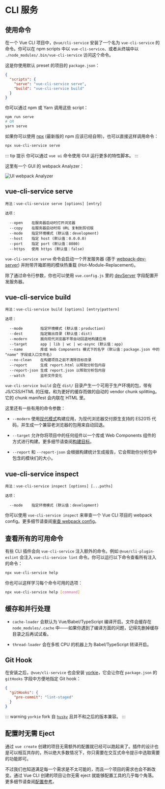 # CLI 服务

## 使用命令

在一个 Vue CLI 项目中，`@vue/cli-service` 安装了一个名为 `vue-cli-service` 的命令。你可以在 npm scripts 中以 `vue-cli-service`、或者从终端中以 `./node_modules/.bin/vue-cli-service` 访问这个命令。

这是你使用默认 preset 的项目的 `package.json`：

``` json
{
  "scripts": {
    "serve": "vue-cli-service serve",
    "build": "vue-cli-service build"
  }
}
```

你可以通过 npm 或 Yarn 调用这些 script：

``` bash
npm run serve
# OR
yarn serve
```

如果你可以使用 [npx](https://github.com/zkat/npx) (最新版的 npm 应该已经自带)，也可以直接这样调用命令：

``` bash
npx vue-cli-service serve
```

::: tip 提示
你可以通过 `vue ui` 命令使用 GUI 运行更多的特性脚本。
:::

这里有一个 GUI 的 webpack Analyzer：

![UI webpack Analyzer](/ui-analyzer.png)

## vue-cli-service serve

```
用法：vue-cli-service serve [options] [entry]

选项：

  --open    在服务器启动时打开浏览器
  --copy    在服务器启动时将 URL 复制到剪切版
  --mode    指定环境模式 (默认值：development)
  --host    指定 host (默认值：0.0.0.0)
  --port    指定 port (默认值：8080)
  --https   使用 https (默认值：false)
```

`vue-cli-service serve` 命令会启动一个开发服务器 (基于 [webpack-dev-server](https://github.com/webpack/webpack-dev-server)) 并附带开箱即用的模块热重载 (Hot-Module-Replacement)。

除了通过命令行参数，你也可以使用 `vue.config.js` 里的 [devServer](../config/#devserver) 字段配置开发服务器。

## vue-cli-service build

```
用法：vue-cli-service build [options] [entry|pattern]

选项：

  --mode        指定环境模式 (默认值：production)
  --dest        指定输出目录 (默认值：dist)
  --modern      面向现代浏览器不带自动回退地构建应用
  --target      app | lib | wc | wc-async (默认值：app)
  --name        库或 Web Components 模式下的名字 (默认值：package.json 中的 "name" 字段或入口文件名)
  --no-clean    在构建项目之前不清除目标目录
  --report      生成 report.html 以帮助分析包内容
  --report-json 生成 report.json 以帮助分析包内容
  --watch       监听文件变化
```

`vue-cli-service build` 会在 `dist/` 目录产生一个可用于生产环境的包，带有 JS/CSS/HTML 的压缩，和为更好的缓存而做的自动的 vendor chunk splitting。它的 chunk manifest 会内联在 HTML 里。

这里还有一些有用的命令参数：

- `--modern` 使用[现代模式](./browser-compatibility.md#现代模式)构建应用，为现代浏览器交付原生支持的 ES2015 代码，并生成一个兼容老浏览器的包用来自动回退。

- `--target` 允许你将项目中的任何组件以一个库或 Web Components 组件的方式进行构建。更多细节请查阅[构建目标](./build-targets.md)。

- `--report` 和 `--report-json` 会根据构建统计生成报告，它会帮助你分析包中包含的模块们的大小。

## vue-cli-service inspect

```
用法：vue-cli-service inspect [options] [...paths]

选项：

  --mode    指定环境模式 (默认值：development)
```

你可以使用 `vue-cli-service inspect` 来审查一个 Vue CLI 项目的 webpack config。更多细节请查阅[审查 webpack config](./webpack.md#审查项目的-webpack-config)。

## 查看所有的可用命令

有些 CLI 插件会向 `vue-cli-service` 注入额外的命令。例如 `@vue/cli-plugin-eslint` 会注入 `vue-cli-service lint` 命令。你可以运行以下命令查看所有注入的命令：

``` bash
npx vue-cli-service help
```

你也可以这样学习每个命令可用的选项：

``` bash
npx vue-cli-service help [command]
```

## 缓存和并行处理

- `cache-loader` 会默认为 Vue/Babel/TypeScript 编译开启。文件会缓存在 `node_modules/.cache` 中——如果你遇到了编译方面的问题，记得先删掉缓存目录之后再试试看。

- `thread-loader` 会在多核 CPU 的机器上为 Babel/TypeScript 转译开启。

## Git Hook

在安装之后，`@vue/cli-service` 也会安装 [yorkie](https://github.com/yyx990803/yorkie)，它会让你在 `package.json` 的 `gitHooks` 字段中方便地指定 Git hook：

``` json
{
  "gitHooks": {
    "pre-commit": "lint-staged"
  }
}
```

::: warning
`yorkie` fork 自 [`husky`](https://github.com/typicode/husky) 且并不和之后的版本兼容。
:::

## 配置时无需 Eject

通过 `vue create` 创建的项目无需额外的配置就已经可以跑起来了。插件的设计也是可以相互共存的，所以绝大多数情况下，你只需要在交互式命令提示中选取需要的功能即可。

不过我们也知道满足每一个需求是不太可能的，而且一个项目的需求也会不断改变。通过 Vue CLI 创建的项目让你无需 eject 就能够配置工具的几乎每个角落。更多细节请查阅[配置参考](../config/)。
